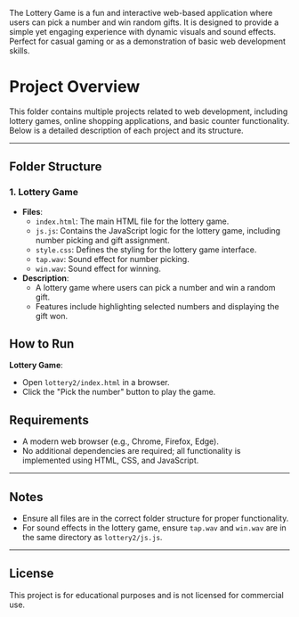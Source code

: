 The Lottery Game is a fun and interactive web-based application where users can pick a number and win random gifts. It is designed to provide a simple yet engaging experience with dynamic visuals and sound effects. Perfect for casual gaming or as a demonstration of basic web development skills.

# Project Overview

This folder contains multiple projects related to web development, including lottery games, online shopping applications, and basic counter functionality. Below is a detailed description of each project and its structure.

---

## Folder Structure

### 1. **Lottery Game**
- **Files**:
  - `index.html`: The main HTML file for the lottery game.
  - `js.js`: Contains the JavaScript logic for the lottery game, including number picking and gift assignment.
  - `style.css`: Defines the styling for the lottery game interface.
  - `tap.wav`: Sound effect for number picking.
  - `win.wav`: Sound effect for winning.
- **Description**:
  - A lottery game where users can pick a number and win a random gift.
  - Features include highlighting selected numbers and displaying the gift won.

## How to Run
 **Lottery Game**:
   - Open `lottery2/index.html` in a browser.
   - Click the "Pick the number" button to play the game.



## Requirements

- A modern web browser (e.g., Chrome, Firefox, Edge).
- No additional dependencies are required; all functionality is implemented using HTML, CSS, and JavaScript.

---

## Notes

- Ensure all files are in the correct folder structure for proper functionality.
- For sound effects in the lottery game, ensure `tap.wav` and `win.wav` are in the same directory as `lottery2/js.js`.

---

## License

This project is for educational purposes and is not licensed for commercial use.
